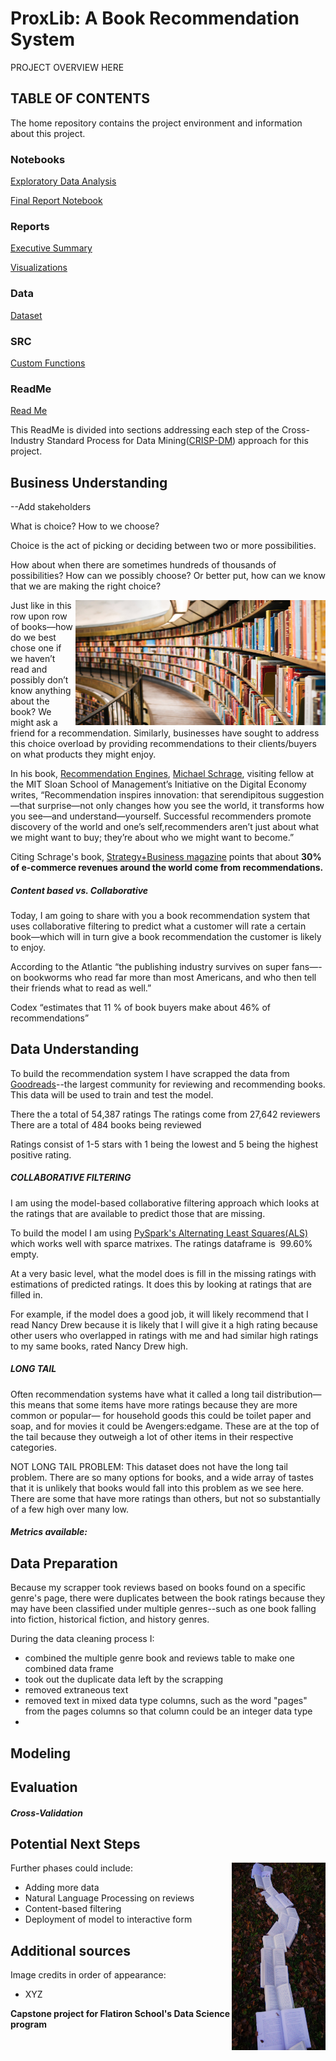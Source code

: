# ProxLib: A Book Recommendation System
 PROJECT OVERVIEW HERE

## TABLE OF CONTENTS

The home repository contains the project environment and information about this project.

### Notebooks

[Exploratory Data Analysis](notebooks/exploratory) 

[Final Report Notebook](notebooks/finanl)

### Reports
[Executive Summary](reports/presentation)

[Visualizations](reports/visualizations)

### Data

[Dataset](data)

### SRC

[Custom Functions](src)

### ReadMe

[Read Me](README.md)


This ReadMe is divided into sections addressing each step of the Cross-Industry Standard Process for Data Mining([CRISP-DM](https://en.wikipedia.org/wiki/Cross-industry_standard_process_for_data_mining)) approach for this project.

## Business Understanding 
--Add stakeholders

What is choice? How to we choose?

Choice is the act of picking or deciding between two or more possibilities. 

How about when there are sometimes hundreds of thousands of possibilities? How can we possibly choose? Or better put, how can we know that we are making the right choice?

<img align= "right" src="https://github.com/angelicacodes/book_recommendation/blob/main/reports/Visualizations/susan-yin-2JIvboGLeho-unsplash.jpg" width="400" height="200">

Just like in this row upon row of books—how do we best chose one if we haven’t read and possibly don’t know anything about the book? We might ask a friend for a recommendation. Similarly, businesses have sought to address this choice overload by providing recommendations to their clients/buyers on what products they might enjoy. 

In his book, [Recommendation Engines](https://mitpress.mit.edu/books/recommendation-engines), [Michael Schrage](http://ide.mit.edu/about-us/people/michael-schrage), visiting fellow at the MIT Sloan School of Management’s Initiative on the Digital Economy writes, “Recommendation inspires innovation: that serendipitous suggestion—that surprise—not only changes how you see the world, it transforms how you see—and understand—yourself. Successful recommenders promote discovery of the world and one’s self,recommenders aren’t just about what we might want to buy; they’re about who we might want to become.” 

Citing Schrage's book, [Strategy+Business magazine](https://www.strategy-business.com/article/What-people-like-you-like?gko=d2e94) points that about **30% of e-commerce revenues around the world come from recommendations.**  

##### Content based vs. Collaborative

Today, I am going to share with you a book recommendation system that uses collaborative filtering to predict what a customer will rate a certain book—which will in turn give a book recommendation the customer is likely to enjoy. 

According to the Atlantic “the publishing industry survives on super fans—-on bookworms who read far more than most Americans, and who then tell their friends what to read as well.”

Codex “estimates that 11 % of book buyers make about 46% of recommendations” 



## Data Understanding

To build the recommendation system I have scrapped the data from [Goodreads](https://www.goodreads.com/)--the largest community for reviewing and recommending books. This data will be used to train and test the model.

There the a total of 54,387 ratings
The ratings come from 27,642 reviewers
There are a total of 484 books being reviewed

Ratings consist of 1-5 stars with 1 being the lowest and 5 being the highest positive rating. 

##### COLLABORATIVE FILTERING

I am using the model-based collaborative filtering approach which looks at the ratings that are available to predict those that are missing.

To build the model I am using [PySpark's Alternating Least Squares(ALS)](https://spark.apache.org/docs/2.2.0/ml-collaborative-filtering.html) which works well with sparce matrixes. The ratings dataframe is  99.60% empty.


At a very basic level, what the model does is fill in the missing ratings with estimations of predicted ratings. It does this by looking at ratings that are filled in.

For example, if the model does a good job, it will likely recommend that I read Nancy Drew because it is likely that I will give it a high rating because other users who overlapped in ratings with me and had similar high ratings to my same books, rated Nancy Drew high.  


##### LONG TAIL

Often recommendation systems have what it called a long tail distribution— this means that some items have more ratings because they are more common or popular— for household goods this could be toilet paper and soap, and for movies it could be Avengers:edgame. These are at the top of the tail because they outweigh a lot of other items in their respective categories.

NOT LONG TAIL PROBLEM:
This dataset does not have the long tail problem.  There are so many options for books, and a wide array of tastes that it is unlikely that books would fall into this problem as we see here. There are some that have more ratings than others, but not so substantially of a few high over many low.

##### Metrics available:



## Data Preparation


Because my scrapper took reviews based on books found on a specific genre's page, there were duplicates between the book ratings because they may have been classified under multiple genres--such as one book falling into fiction, historical fiction, and history genres.

During the data cleaning process I:
- combined the multiple genre book and reviews table to make one combined data frame
- took out the duplicate data left by the scrapping
- removed extraneous text
- removed text in mixed data type columns, such as the word "pages" from the pages columns so that column could be an integer data type
- 



## Modeling





## Evaluation

##### Cross-Validation


## Potential Next Steps

<img align= "right" src="https://github.com/angelicacodes/book_recommendation/blob/28bd65dbd927984b7a69eb39f38729856d312e68/reports/Visualizations/laura-kapfer-hmCMUZKLxa4-unsplash.jpg" width="150" height="300">

Further phases could include:
- Adding more data
- Natural Language Processing on reviews
- Content-based filtering 
- Deployment of model to interactive form 


## Additional sources

Image credits in order of appearance:
- XYZ




**Capstone project for Flatiron School's Data Science program**
